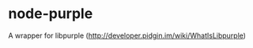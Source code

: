node-purple
=======================================

A wrapper for libpurple (http://developer.pidgin.im/wiki/WhatIsLibpurple)